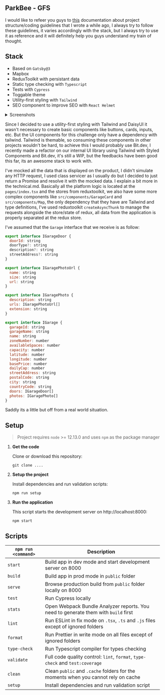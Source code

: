 ## ParkBee - GFS

I would like to refeer you guys to [this](https://coding-guide-pattern.netlify.app/) documentation about project structure/coding guidelines that I wrote a while ago, I always try to follow these guidelines, it varies accordingly with the stack, but I always try to use it as reference and it will definitely help you guys understand my train of thought.

## Stack
- Based on `Gatsby@3`
- Mapbox
- ReduxToolkit with persistant data
- Static type checking with `Typescript`
- Tests with `Cypress`
- Toggable theme
- Utility-first styling with `Tailwind`
- SEO component to improve SEO with `React Helmet`

<details>
 <summary>Screenshots</summary>
    
![image](https://user-images.githubusercontent.com/36668882/130438634-85e5e3a9-4d6d-402c-b911-78766c85d24b.png)

![image](https://user-images.githubusercontent.com/36668882/130438576-c03cab05-2a9e-446a-acb3-68fd16ff6878.png)
  
![image](https://user-images.githubusercontent.com/36668882/130438131-6ca0cc83-7777-44a1-8040-22bfa3b4bb50.png)

![image](https://user-images.githubusercontent.com/36668882/130438724-4489965e-34bb-4835-a6a1-046a6aa3c81c.png)  

![image](https://user-images.githubusercontent.com/36668882/130438229-947098e0-df7c-4825-9f6f-bd5ee96d8e09.png)
</details>


Since I decided to use a utility-first styling with Tailwind and DaisyUI it wasn't necessary to create basic components like buttons, cards, inputs, etc. But the UI components for this challenge only have a dependency with tailwind. Tailwind is themable, so consuming these components in other projects wouldn't be hard, to achieve this I would probably use Bit.dev, I recently made a refactor on our internal UI library using Tailwind with Styled Components and Bit.dev, it's still a WIP, but the feedbacks have been good this far, its an awesome stack to work with.

I've mocked all the data that is displayed on the product, I didn't simulate any HTTP request, I used class servicer as I usually do but I decided to just return a Promise and resolve it with the mocked data. I explain a bit more in the technical.md. Basically all the platform logic is located at the `pages/index.tsx` and the stores from reduxtoolkit, we also have some more complex components like `src/components/GarageCard` and `src/components/Map`, the only dependency that they have are Tailwind and type definitions, I've used reduxtoolkit `createAsyncThunk` to manage the requests alongside the store/state of redux, all data from the application is properly separated at the redux store.

I've assumed that the `Garage` interface that we receive is as follow:
```js
export interface IGarageDoor {
  doorId: string
  doorType?: string
  description?: string
  streetAddress?: string
}

export interface IGaragePhotoUrl {
  name: string
  size: string
  url: string
}

export interface IGaragePhoto {
  description: string
  urls: IGaragePhotoUrl[]
  extension: string
}

export interface IGarage {
  garageId: string
  garageName: string
  name: string
  zoneNumber: number
  availableSpaces: number
  capacity: number
  latitude: number
  longitude: number
  basePrice: number
  dailyCap: number
  streetAddress: string
  postalCode: string
  city: string
  countryCode: string
  doors: IGarageDoor[]
  photos: IGaragePhoto[]
}
```
Saddly its a little but off from a real world situation.

## Setup

> Project requires `node` >= 12.13.0 and uses `npm` as the package manager

1. **Get the code**

   Clone or download this repository:

   ```shell
   git clone ....
   ```


1. **Setup the project**

   Install dependencies and run validation scripts:

   ```shell
   npm run setup
   ```

1. **Run the application**

   This script starts the development server on http://localhost:8000:

   ```shell
   npm start
   ```
   
## Scripts

| `npm run <command>` | Description                                                                                |
| ------------------- | ------------------------------------------------------------------------------------------ |
| `start`             | Build app in dev mode and start development server on 8000                                 |
| `build`             | Build app in prod mode in `public` folder                                                  |
| `serve`             | Browse production build from `public` folder locally on 8000                               |
| `test`              | Run Cypress locally                                                                   |
| `stats`             | Open Webpack Bundle Analyzer reports. You need to generate them with `build` first         |
| `lint`              | Run ESLint in fix mode on `.tsx`, `.ts` and `.js` files except of ignored folders          |
| `format`            | Run Prettier in write mode on all files except of ignored folders                          |
| `type-check`        | Run Typescript compiler for types checking                                                 |
| `validate`          | Full code quality control: `lint`, `format`, `type-check` and `test:coverage`              |
| `clean`             | Clean `public` and `.cache` folders for the moments when you cannot rely on cache          |
| `setup`             | Install dependencies and run validation script                                             |
